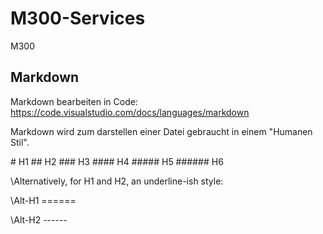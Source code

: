 # M300-Services
M300

## Markdown
Markdown bearbeiten in Code:
https://code.visualstudio.com/docs/languages/markdown

Markdown wird zum darstellen einer Datei gebraucht in einem "Humanen Stil".


\# H1
\## H2
\### H3
\#### H4
\##### H5
\###### H6

\Alternatively, for H1 and H2, an underline-ish style:

\Alt-H1
\======

\Alt-H2
\------
